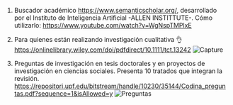 
1. Buscador académico https://www.semanticscholar.org/, desarrollado por el Instituto de Inteligencia Artificial -ALLEN INSTITTUTE-. Cómo utilizarlo: https://www.youtube.com/watch?v=WgNspTMPlxE 

2. Para quienes están realizando investigación cualitativa 👌 https://onlinelibrary.wiley.com/doi/pdfdirect/10.1111/tct.13242 
![Capture](https://user-images.githubusercontent.com/82233779/213728249-47a94809-613f-4a89-9e35-b03dfc1e19d7.PNG)

3. Preguntas de investigación en tesis doctorales y en proyectos de investigación en ciencias sociales. Presenta 10 tratados que integran la revisión.  https://repositori.upf.edu/bitstream/handle/10230/35144/Codina_preguntas.pdf?sequence=1&isAllowed=y 
![Preguntas](https://user-images.githubusercontent.com/82233779/214617450-71ffde88-9b08-42bf-b7bc-b74b02e4bc54.PNG)

